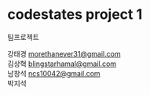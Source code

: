 # codestates project 1

팀프로젝트  

강태경 morethanever31@gmail.com  
김상혁 blingstarhamal@gmail.com  
남창석 ncs10042@gmail.com  
박지석  
